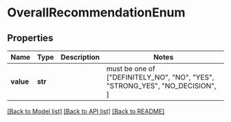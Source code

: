 # OverallRecommendationEnum

## Properties
Name | Type | Description | Notes
------------ | ------------- | ------------- | -------------
**value** | **str** |  |  must be one of ["DEFINITELY_NO", "NO", "YES", "STRONG_YES", "NO_DECISION", ]

[[Back to Model list]](../README.md#documentation-for-models) [[Back to API list]](../README.md#documentation-for-api-endpoints) [[Back to README]](../README.md)


